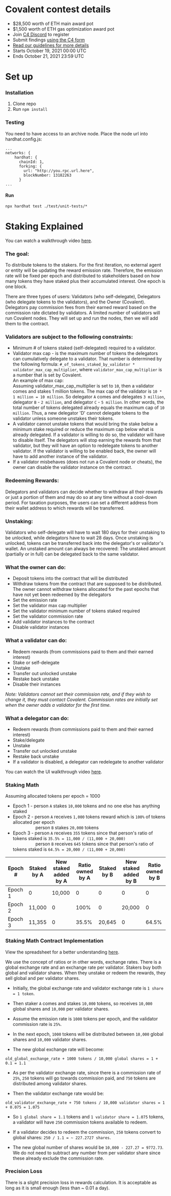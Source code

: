 # Covalent contest details
- $28,500 worth of ETH main award pot
- $1,500 worth of ETH gas optimization award pot
- Join [C4 Discord](https://discord.gg/code4rena) to register
- Submit findings [using the C4 form](https://code423n4.com/2021-10-covalent-contest/submit)
- [Read our guidelines for more details](https://docs.code4rena.com/roles/wardens)
- Starts October 19, 2021 00:00 UTC
- Ends October 21, 2021 23:59 UTC

# Set up
### Installation
1. Clone repo
2. Run `npm install`

### Testing

You need to have access to an archive node. Place the node url into hardhat.config.js:
```
...
networks: {
    hardhat: {
      chainId: 1,
      forking: {
        url: "http://you.rpc.url.here",
        blockNumber: 13182263
      }
...
```
#### Run
`npx hardhat test ./test/unit-tests/*`


# Staking Explained
You can watch a walkthrough video [here](https://youtu.be/kauX-K5YDi0).

### The goal:
To distribute tokens to the stakers. For the first iteration, no external agent or entity will be updating the reward emission rate. Therefore, the emission rate will be fixed per epoch and distributed to stakeholders based on how many tokens they have staked plus their accumulated interest. One epoch is one block.

There are three types of users: Validators (who self-delegate), Delegators (who delegate tokens to the validators), and the Owner (Covalent). Delegators pay commission fees from their earned reward based on the commission rate dictated by validators. A limited number of validators will run Covalent nodes. They will set up and run the nodes, then we will add them to the contract.

### Validators are subject to the following constraints:
- Minimum # of tokens staked (self-delegated) required to a validator.
- Validator max cap - is the maximum number of tokens the delegators can cumulatively delegate to a validator. That number is determined by the following formula: `#_of_tokens_staked_by_validator * validator_max_cap_multiplier`, where `validator_max_cap_multiplier` is a number that is set by Covalent. </br>
An example of max cap: </br>
Assuming validator_max_cap_multiplier is set to `10`, then a validator comes and stakes 1 million tokens. The max cap of the validator is `10 * 1 million = 10 million`. So delegator `A` comes and delegates `3 million`, delegator `B` - `2 million`, and delegator `C` - `5 million`. In other words, the total number of tokens delegated already equals the maximum cap of `10 million`. Thus, a new delegator 'D' cannot delegate tokens to the validator unless someone unstakes their tokens.
- A validator cannot unstake tokens that would bring the stake below a minimum stake required or reduce the maximum cap below what is already delegated. If a validator is willing to do so, the validator will have to disable itself. The delegators will stop earning the rewards from that validator, but they will have an option to redelegate tokens to another validator. If the validator is willing to be enabled back, the owner will have to add another instance of the validator.
- If a validator misbehaves (does not run a Covalent node or cheats), the owner can disable the validator instance on the contract.

### Redeeming Rewards:
Delegators and validators can decide whether to withdraw all their rewards or just a portion of them and may do so at any time without a cool-down period. For taxation purposes, the users can set a different address from their wallet address to which rewards will be transferred.

### Unstaking:
Validators who self-delegate will have to wait 180 days for their unstaking to be unlocked, while delegators have to wait 28 days. Once unstaking is unlocked, tokens can be transferred back into the delegator's or validator's wallet.
An unstaked amount can always be recovered: The unstaked amount (partially or in full) can be delegated back to the same validator.

### What the owner can do:
- Deposit tokens into the contract that will be distributed
- Withdraw tokens from the contract that are supposed to be distributed. The owner cannot withdraw tokens allocated for the past epochs that have not yet been redeemed by the delegators
- Set the emission rate
- Set the validator max cap multiplier
- Set the validator minimum number of tokens staked required
- Set the validator commission rate
- Add validator instances to the contract
- Disable validator instances

### What a validator can do:
- Redeem rewards (from commissions paid to them and their earned interest)
- Stake or self-delegate
- Unstake
- Transfer out unlocked unstake
- Restake back unstake
- Disable their instances

*Note: Validators cannot set their commission rate, and if they wish to change it, they must contact Covalent. Commission rates are initially set when the owner adds a validator for the first time.*

### What a delegator can do:
- Redeem rewards (from commissions paid to them and their earned interest)
- Stake/delegate
- Unstake
- Transfer out unlocked unstake
- Restake back unstake
- If a validator is disabled, a delegator can redelegate to another validator

You can watch the UI walkthrough video [here](https://www.youtube.com/watch?v=p6_HD6PH55Q).

### Staking Math
Assuming allocated tokens per epoch = 1000

- Epoch 1 - person `A` stakes `10,000` tokens and no one else has anything staked
- Epoch 2 -
      person `A` receives `1,000` tokens reward which is `100%` of tokens allocated per epoch <br />
      &nbsp;&nbsp;&nbsp;&nbsp;&nbsp;&nbsp;&nbsp;&nbsp;&nbsp;&nbsp;&nbsp;&nbsp;&nbsp;&nbsp;&nbsp;&nbsp;&nbsp;&nbsp;person `B` stakes `20,000` tokens
- Epoch 3 -
      person `A` receives `355` tokens since that person's ratio of tokens staked is `35.5% = 11,000 / (11,000 + 20,000)` <br />
      &nbsp;&nbsp;&nbsp;&nbsp;&nbsp;&nbsp;&nbsp;&nbsp;&nbsp;&nbsp;&nbsp;&nbsp;&nbsp;&nbsp;&nbsp;&nbsp;&nbsp;&nbsp;person `B` receives `645` tokens since that person's ratio of tokens staked is `64.5% = 20,000 / (11,000 + 20,000)`

Epoch # | Staked by A | New staked added by A | Ratio owned by A | Staked by B | New staked added by B | Ratio owned by B
--- | --- | --- | --- | --- | --- |---
Epoch 1 | 0 | 10,000 | 0 | 0 | 0 |  0
Epoch 2 | 11,000 | 0 | 100% | 0 | 20,000 |  0
Epoch 3 | 11,355 | 0 | 35.5% | 20,645 | 0 | 64.5%

### Staking Math Contract Implementation

View the spreadsheet for a better understanding [here](https://docs.google.com/spreadsheets/d/1OX6-l0fzjr1qykl-KF7Q1pYMTLuHYcwThehZEGvR49o/edit?usp=sharing).

We use the concept of ratios or in other words, exchange rates.
There is a global exchange rate and an exchange rate per validator.
Stakers buy both global and validator shares.
When they unstake or redeem the rewards, they sell global and per validator shares.

- Initially, the global exchange rate and validator exchange rate is `1 share = 1 token`.

- Then staker `A` comes and stakes `10,000` tokens, so receives `10,000` global shares and `10,000` per validator shares.

- Assume the emission rate is `1000` tokens per epoch, and the validator commission rate is `25%`.

- In the next epoch, `1000` tokens will be distributed between `10,000` global shares and `10,000` validator shares.

- The new global exchange rate will become:

```old_global_exchange_rate + 1000 tokens / 10,000 global shares = 1 + 0.1 = 1.1```

- As per the validator exchange rate, since there is a commission rate of `25%`, `250` tokens will go towards commission paid, and `750` tokens are distributed among validator shares.

- Then the validator exchange rate would be:

```old_validator_exchange_rate + 750 tokens / 10,000 validator shares = 1 + 0.075 = 1.075```

- So `1 global share = 1.1` tokens and `1 validator share = 1.075` tokens, a validator will have `250` commission tokens available to redeem.

- If a validator decides to redeem the commission, `250` tokens convert to global shares: `250 / 1.1 = ~ 227.2727 shares`.

- The new global number of shares would be `10,000 - 227.27 = 9772.73`. We do not need to subtract any number from per validator share since these already exclude the commission rate.

### Precision Loss

There is a slight precision loss in rewards calculation. It is acceptable as long as it is small enough (less than ~ 0.01 a day).
